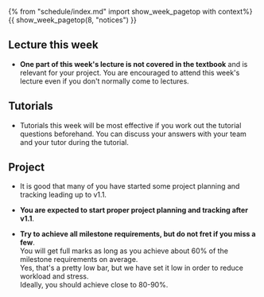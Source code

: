 {% from "schedule/index.md" import show_week_pagetop with context%}
{{ show_week_pagetop(8, "notices") }}

## Lecture this week

* **One part of this week's lecture is not covered in the textbook** and is relevant for your project. You are encouraged to attend this week's lecture even if you don't normally come to lectures.

## Tutorials

* Tutorials this week will be most effective if you work out the tutorial questions beforehand. You can discuss your answers with your team and your tutor during the tutorial.


## Project

* It is good that many of you have started some project planning and tracking leading up to v1.1.

* **You are expected to start proper project planning and tracking after v1.1**. 
<!--See [mid-v1.2 instructions]({{ module_website }}/admin/project-w08-mid-v12.html) and please follow them carefully.-->

* **Try to achieve all milestone requirements, but do not fret if you miss a few**.   
  You will get full marks as long as you achieve about 60% of the milestone requirements on average.  
  Yes, that's a pretty low bar, but we have set it low in order to reduce workload and stress.  
  Ideally, you should achieve close to 80-90%.


